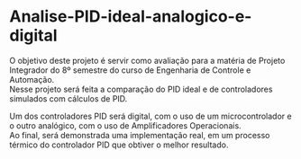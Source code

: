 # Analise-PID-ideal-analogico-e-digital
O objetivo deste projeto é servir como avaliação para a matéria de Projeto Integrador do 8º semestre do curso de Engenharia de Controle e Automação.  
Nesse projeto será feita a comparação do PID ideal e de controladores simulados com cálculos de PID. 

Um dos controladores PID será digital, com o uso de um microcontrolador e o outro analógico, com o uso de Amplificadores Operacionais.  
Ao final, será demonstrada uma implementação real, em um processo térmico do controlador PID que obtiver o melhor resultado.
